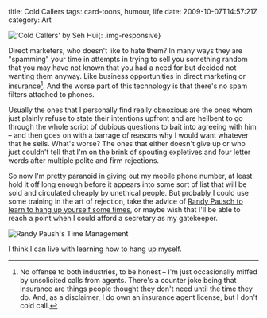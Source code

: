 title: Cold Callers
tags: card-toons, humour, life
date: 2009-10-07T14:57:21Z
category: Art

!['Cold Callers' by Seh Hui]({static}/images/2009/10/ColdCallers-small.jpg){: .img-responsive}

Direct marketers, who doesn't like to hate them? In many ways they are "spamming" your time in attempts in trying to sell you something random that you may have not known that you had a need for but decided not wanting them anyway. Like business opportunities in direct marketing or insurance[^1]. And the worse part of this technology is that there's no spam filters attached to phones.

Usually the ones that I personally find really obnoxious are the ones whom just plainly refuse to state their intentions upfront and are hellbent to go through the whole script of dubious questions to bait into agreeing with him – and then goes on with a barrage of reasons why I would want whatever that he sells. What's worse? The ones that either doesn't give up or who just couldn't tell that I'm on the brink of spouting expletives and four letter words after multiple polite and firm rejections.

So now I'm pretty paranoid in giving out my mobile phone number, at least hold it off long enough before it appears into some sort of list that will be sold and circulated cheaply by unethical people. But probably I could use some training in the art of rejection, take the advice of [Randy Pausch to learn to hang up yourself some times](http://www.youtube.com/watch?v=oTugjssqOT0), or maybe wish that I'll be able to reach a point when I could afford a secretary as my gatekeeper.

![Randy Paush's Time Management](http://www.youtube.com/watch?v=oTugjssqOT0)

I think I can live with learning how to hang up myself.

[^1]: No offense to both industries, to be honest – I'm just occasionally miffed by unsolicited calls from agents. There's a counter joke being that insurance are things people thought they don't need until the time they do. And, as a disclaimer, I do own an insurance agent license, but I don't cold call.
